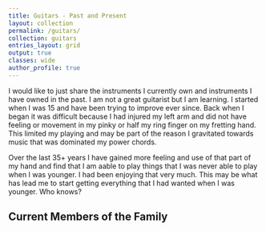 ```yaml
---
title: Guitars - Past and Present
layout: collection
permalink: /guitars/
collection: guitars
entries_layout: grid
output: true
classes: wide
author_profile: true
---
```


I would like to just share the instruments I currently own and instruments I have owned in the past. I am not a great guitarist but I am learning. I started when I was 15 and have been trying to improve ever since. Back when I began it was difficult because I had injured my left arm and did not have feeling or movement in my pinky or half my ring finger on my fretting hand. This limited my playing and may be part of the reason I gravitated towards music that was dominated my power chords. 

Over the last 35+ years I have gained more feeling and use of that part of my hand and find that I am aable to play things that I was never able to play when I was younger. I had been enjoying that very much. This may be what has lead me to start getting everything that I had wanted when I was younger. Who knows?

## Current Members of the Family ##

